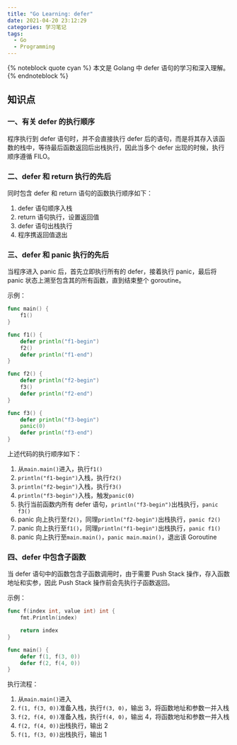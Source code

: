 ```yaml
---
title: "Go Learning: defer"
date: 2021-04-20 23:12:29
categories: 学习笔记
tags:
  - Go
  - Programming
---
```


{% noteblock quote cyan %}
本文是 Golang 中 defer 语句的学习和深入理解。
{% endnoteblock %}

<!-- more -->

## 知识点

### 一、有关 defer 的执行顺序

程序执行到 defer 语句时，并不会直接执行 defer 后的语句，而是将其存入该函数的栈中，等待最后函数返回后出栈执行，因此当多个 defer 出现的时候，执行顺序遵循 FILO。

### 二、defer 和 return 执行的先后

同时包含 defer 和 return 语句的函数执行顺序如下：

1. defer 语句顺序入栈
2. return 语句执行，设置返回值
3. defer 语句出栈执行
4. 程序携返回值退出

### 三、defer 和 panic 执行的先后

当程序进入 panic 后，首先立即执行所有的 defer，接着执行 panic，最后将 panic 状态上溯至包含其的所有函数，直到结束整个 goroutine。

示例：

```go
func main() {
	f1()
}

func f1() {
	defer println("f1-begin")
	f2()
	defer println("f1-end")
}

func f2() {
	defer println("f2-begin")
	f3()
	defer println("f2-end")
}

func f3() {
	defer println("f3-begin")
	panic(0)
	defer println("f3-end")
}
```

上述代码的执行顺序如下：

1. 从`main.main()`进入，执行`f1()`
2. `println("f1-begin")`入栈，执行`f2()`
3. `println("f2-begin")`入栈，执行`f3()`
4. `println("f3-begin")`入栈，触发`panic(0)`
5. 执行当前函数内所有 defer 语句，`println("f3-begin")`出栈执行，`panic f3()`
6. panic 向上执行至`f2()`，同理`println("f2-begin")`出栈执行，`panic f2()`
7. panic 向上执行至`f1()`，同理`println("f1-begin")`出栈执行，`panic f1()`
8. panic 向上执行至`main.main()`，`panic main.main()`，退出该 Goroutine

### 四、defer 中包含子函数

当 defer 语句中的函数包含子函数调用时，由于需要 Push Stack 操作，存入函数地址和实参，因此 Push Stack 操作前会先执行子函数返回。

示例：

```go
func f(index int, value int) int {
	fmt.Println(index)

	return index
}

func main() {
	defer f(1, f(3, 0))
	defer f(2, f(4, 0))
}
```

执行流程：

1. 从`main.main()`进入
2. `f(1, f(3, 0))`准备入栈，执行`f(3, 0)`，输出 3，将函数地址和参数一并入栈
3. `f(2, f(4, 0))`准备入栈，执行`f(4, 0)`，输出 4，将函数地址和参数一并入栈
4. `f(2, f(4, 0))`出栈执行，输出 2
5. `f(1, f(3, 0))`出栈执行，输出 1
